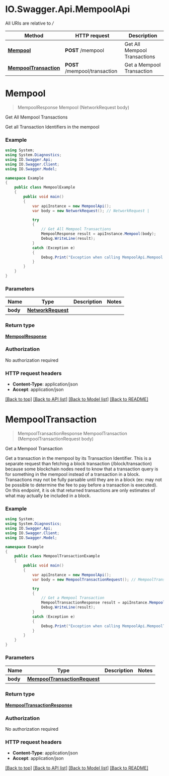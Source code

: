 # IO.Swagger.Api.MempoolApi

All URIs are relative to */*

Method | HTTP request | Description
------------- | ------------- | -------------
[**Mempool**](MempoolApi.md#mempool) | **POST** /mempool | Get All Mempool Transactions
[**MempoolTransaction**](MempoolApi.md#mempooltransaction) | **POST** /mempool/transaction | Get a Mempool Transaction

<a name="mempool"></a>
# **Mempool**
> MempoolResponse Mempool (NetworkRequest body)

Get All Mempool Transactions

Get all Transaction Identifiers in the mempool

### Example
```csharp
using System;
using System.Diagnostics;
using IO.Swagger.Api;
using IO.Swagger.Client;
using IO.Swagger.Model;

namespace Example
{
    public class MempoolExample
    {
        public void main()
        {
            var apiInstance = new MempoolApi();
            var body = new NetworkRequest(); // NetworkRequest | 

            try
            {
                // Get All Mempool Transactions
                MempoolResponse result = apiInstance.Mempool(body);
                Debug.WriteLine(result);
            }
            catch (Exception e)
            {
                Debug.Print("Exception when calling MempoolApi.Mempool: " + e.Message );
            }
        }
    }
}
```

### Parameters

Name | Type | Description  | Notes
------------- | ------------- | ------------- | -------------
 **body** | [**NetworkRequest**](NetworkRequest.md)|  | 

### Return type

[**MempoolResponse**](MempoolResponse.md)

### Authorization

No authorization required

### HTTP request headers

 - **Content-Type**: application/json
 - **Accept**: application/json

[[Back to top]](#) [[Back to API list]](../README.md#documentation-for-api-endpoints) [[Back to Model list]](../README.md#documentation-for-models) [[Back to README]](../README.md)
<a name="mempooltransaction"></a>
# **MempoolTransaction**
> MempoolTransactionResponse MempoolTransaction (MempoolTransactionRequest body)

Get a Mempool Transaction

Get a transaction in the mempool by its Transaction Identifier. This is a separate request than fetching a block transaction (/block/transaction) because some blockchain nodes need to know that a transaction query is for something in the mempool instead of a transaction in a block. Transactions may not be fully parsable until they are in a block (ex: may not be possible to determine the fee to pay before a transaction is executed). On this endpoint, it is ok that returned transactions are only estimates of what may actually be included in a block.

### Example
```csharp
using System;
using System.Diagnostics;
using IO.Swagger.Api;
using IO.Swagger.Client;
using IO.Swagger.Model;

namespace Example
{
    public class MempoolTransactionExample
    {
        public void main()
        {
            var apiInstance = new MempoolApi();
            var body = new MempoolTransactionRequest(); // MempoolTransactionRequest | 

            try
            {
                // Get a Mempool Transaction
                MempoolTransactionResponse result = apiInstance.MempoolTransaction(body);
                Debug.WriteLine(result);
            }
            catch (Exception e)
            {
                Debug.Print("Exception when calling MempoolApi.MempoolTransaction: " + e.Message );
            }
        }
    }
}
```

### Parameters

Name | Type | Description  | Notes
------------- | ------------- | ------------- | -------------
 **body** | [**MempoolTransactionRequest**](MempoolTransactionRequest.md)|  | 

### Return type

[**MempoolTransactionResponse**](MempoolTransactionResponse.md)

### Authorization

No authorization required

### HTTP request headers

 - **Content-Type**: application/json
 - **Accept**: application/json

[[Back to top]](#) [[Back to API list]](../README.md#documentation-for-api-endpoints) [[Back to Model list]](../README.md#documentation-for-models) [[Back to README]](../README.md)
